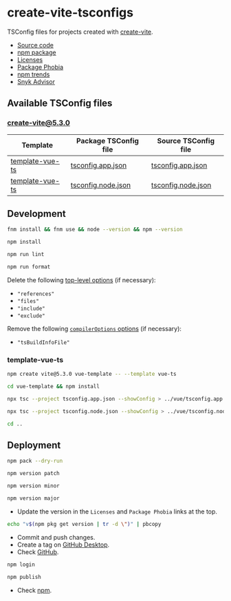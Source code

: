 # create-vite-tsconfigs

TSConfig files for projects created with [create-vite](https://www.npmjs.com/package/create-vite).

- [Source code](https://github.com/joaopalmeiro/create-vite-tsconfigs)
- [npm package](https://www.npmjs.com/package/create-vite-tsconfigs)
- [Licenses](https://licenses.dev/npm/create-vite-tsconfigs/0.2.0)
- [Package Phobia](https://packagephobia.com/result?p=create-vite-tsconfigs@0.2.0)
- [npm trends](https://npmtrends.com/create-vite-tsconfigs)
- [Snyk Advisor](https://snyk.io/advisor/npm-package/create-vite-tsconfigs)

## Available TSConfig files

### [create-vite@5.3.0](https://www.npmjs.com/package/create-vite/v/5.3.0)

| Template                                                                                                        | Package TSConfig file                        | Source TSConfig file                                                                                                                  |
| --------------------------------------------------------------------------------------------------------------- | -------------------------------------------- | ------------------------------------------------------------------------------------------------------------------------------------- |
| [template-vue-ts](https://github.com/vitejs/vite/tree/create-vite%405.3.0/packages/create-vite/template-vue-ts) | [tsconfig.app.json](vue/tsconfig.app.json)   | [tsconfig.app.json](https://github.com/vitejs/vite/blob/create-vite%405.3.0/packages/create-vite/template-vue-ts/tsconfig.app.json)   |
| [template-vue-ts](https://github.com/vitejs/vite/tree/create-vite%405.3.0/packages/create-vite/template-vue-ts) | [tsconfig.node.json](vue/tsconfig.node.json) | [tsconfig.node.json](https://github.com/vitejs/vite/blob/create-vite%405.3.0/packages/create-vite/template-vue-ts/tsconfig.node.json) |

## Development

```bash
fnm install && fnm use && node --version && npm --version
```

```bash
npm install
```

```bash
npm run lint
```

```bash
npm run format
```

Delete the following [top-level options](https://www.typescriptlang.org/tsconfig#extends) (if necessary):

- `"references"`
- `"files"`
- `"include"`
- `"exclude"`

Remove the following [`compilerOptions` options](https://www.typescriptlang.org/tsconfig) (if necessary):

- `"tsBuildInfoFile"`

### template-vue-ts

```bash
npm create vite@5.3.0 vue-template -- --template vue-ts
```

```bash
cd vue-template && npm install
```

```bash
npx tsc --project tsconfig.app.json --showConfig > ../vue/tsconfig.app.json
```

```bash
npx tsc --project tsconfig.node.json --showConfig > ../vue/tsconfig.node.json
```

```bash
cd ..
```

## Deployment

```bash
npm pack --dry-run
```

```bash
npm version patch
```

```bash
npm version minor
```

```bash
npm version major
```

- Update the version in the `Licenses` and `Package Phobia` links at the top.

```bash
echo "v$(npm pkg get version | tr -d \")" | pbcopy
```

- Commit and push changes.
- Create a tag on [GitHub Desktop](https://github.blog/2020-05-12-create-and-push-tags-in-the-latest-github-desktop-2-5-release/).
- Check [GitHub](https://github.com/joaopalmeiro/create-vite-tsconfigs/tags).

```bash
npm login
```

```bash
npm publish
```

- Check [npm](https://www.npmjs.com/package/create-vite-tsconfigs).
